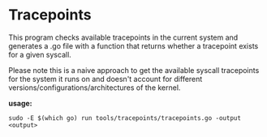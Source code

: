 # Tracepoints
This program checks available tracepoints in the current system and generates a .go file with a function that returns whether a tracepoint exists for a given syscall.

Please note this is a naive approach to get the available syscall tracepoints for the system it runs on and doesn't account for different versions/configurations/architectures of the kernel.

**usage:**
```
sudo -E $(which go) run tools/tracepoints/tracepoints.go -output <output> 
```
